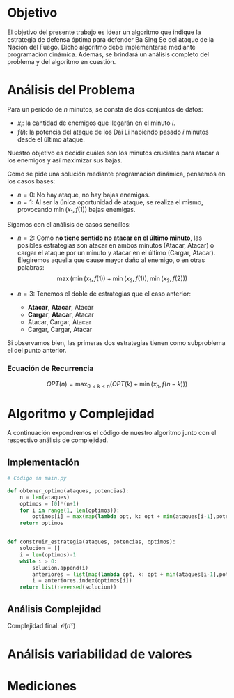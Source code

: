 # Objetivo

El objetivo del presente trabajo es idear un algoritmo que indique la estrategia de defensa óptima para defender Ba Sing Se del ataque de la Nación del Fuego. Dicho algoritmo debe implementarse mediante programación dinámica. Además, se brindará un análisis completo del problema y del algoritmo en cuestión.

# Análisis del Problema

Para un período de $n$ minutos, se consta de dos conjuntos de datos:
- $x_i$: la cantidad de enemigos que llegarán en el minuto $i$.
- $f(i)$: la potencia del ataque de los Dai Li habiendo pasado $i$ minutos desde el último ataque.

Nuestro objetivo es decidir cuáles son los minutos cruciales para atacar a los enemigos y así maximizar sus bajas.

Como se pide una solución mediante programación dinámica, pensemos en los casos bases:
- $n=0$: No hay ataque, no hay bajas enemigas.
- $n=1$: Al ser la única oportunidad de ataque, se realiza el mismo, provocando $\min(x_1, f(1))$ bajas enemigas.

Sigamos con el análisis de casos sencillos:
- $n=2$: Como **no tiene sentido no atacar en el último minuto**, las posibles estrategias son atacar en ambos minutos (Atacar, Atacar) o cargar el ataque por un minuto y atacar en el último (Cargar, Atacar). Elegiremos aquella que cause mayor daño al enemigo, o en otras palabras:
$$\max(\min(x_1,f(1))+\min(x_2, f(1)), \min(x_2, f(2)))$$

- $n=3$: Tenemos el doble de estrategias que el caso anterior:
    - **Atacar**, **Atacar**, Atacar
    - **Cargar**, **Atacar**, Atacar
    - Atacar, Cargar, Atacar
    - Cargar, Cargar, Atacar

Si observamos bien, las primeras dos estrategias tienen como subproblema el del punto anterior.

### Ecuación de Recurrencia

$$
OPT(n) = \max_{0\le k\lt n}\left(OPT(k) +\min(x_{n},f(n-k))\right)
$$

# Algoritmo y Complejidad
A continuación expondremos el código de nuestro algoritmo junto con el respectivo análisis de complejidad.

## Implementación

```python
# Código en main.py

def obtener_optimo(ataques, potencias):
    n = len(ataques)
    optimos = [0]*(n+1)
    for i in range(1, len(optimos)):
        optimos[i] = max(map(lambda opt, k: opt + min(ataques[i-1],potencias[i-1-k]), optimos[:i], range(i))) 
    return optimos


def construir_estrategia(ataques, potencias, optimos):
    solucion = []
    i = len(optimos)-1
    while i > 0:
        solucion.append(i)
        anteriores = list(map(lambda opt, k: opt + min(ataques[i-1],potencias[i-1-k]), optimos[:i], range(i)))
        i = anteriores.index(optimos[i])
    return list(reversed(solucion))

```

## Análisis Complejidad
Complejidad final: $\mathcal{O}(n²)$

# Análisis variabilidad de valores


# Mediciones
